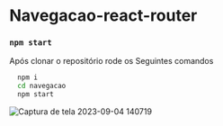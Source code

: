 # Navegacao-react-router
### `npm start`
Após clonar o repositório rode os Seguintes comandos
```bash
  npm i
  cd navegacao
  npm start
```
![Captura de tela 2023-09-04 140719](https://github.com/Lukas656/Navegacao-react-router/assets/72577273/6eeae1f8-e641-4637-b818-74da49bd806f)
